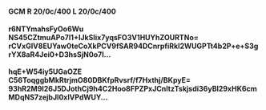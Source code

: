 #### GCM R 20/0c/400 L 20/0c/400
**r6NTYmahsFyOo6Wu**<br/>**NS45CZtmuAPo7I1+IJkSIix7yqsFO3V1HUYhZOURTNo=**<br/>**rCVxGIV8EUYaw0teCoXkPCV9fSAR94DCnrpfiRkI2WUGPTt4b2P+e+S3grYX8aR4Jei0+D3hsSjN0o7I...**<br/><br/>
**hqE+W54iy5UGaOZE**<br/>**C56ToqggbMkRtrjmO80DBKfpRvsrf/f7Hxthj/BKpyE=**<br/>**93hR2M9l26J5DJothCj9h4C2Hoo8FPZPxJCnItzTskjsdi36yBl29xHK6cmMDqNS7zejbJl0xlVPdWUY...**